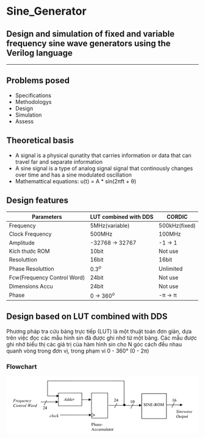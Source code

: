 # Sine_Generator
Design and simulation of fixed and variable frequency sine wave generators using the Verilog language
---
***
## Problems posed
- Specifications
- Methodologys
- Design
- Simulation
- Assess
## Theoretical basis
- A signal is a physical qunatity that carries information or data that can travel far and separate information
- A sine signal is a type of analog signal signal that continously changes over time and has a sine modulated oscillation
- Mathemattical equations: u(t) = A * sin(2πft + θ)
## Design features
|Parameters|LUT combined with DDS|CORDIC| 
|-------------------|--------------|-------------|
|Frequency|5MHz(variable)|500kHz(fixed)|
|Clock Frequency|500MHz|100MHz| 
|Amplitude|-32768 $\to$ 32767|-1 $\to$ 1| 
|Kích thước ROM|10bit|Not use|
|Resoluttion|16bit|16bit|
|Phase Resoluttion| $0.3^o$ |Unlimited|
|Fcw(Frequency Control Word)|24bit|Not use|
|Dimensions Accu|24bit|Not use|
|Phase|0 $\to$ $360^o$|-π $\to$ π|
## Design based on LUT combined with DDS
Phương pháp tra cứu bảng trực tiếp (LUT) là một thuật toán đơn giản, dựa trên việc đọc các mẫu hình sin đã được ghi nhớ từ một bảng. Các mẫu được ghi nhớ biểu thị các giá trị của hàm hình sin cho N góc cách đều nhau quanh vòng trong đơn vị, trong phạm vi 0 - 360° (0 - 2π)
### Flowchart
![DDS_flowchart](/FLOWCHART/DDS_block.png)

